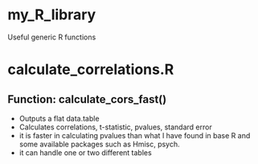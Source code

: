 # my_R_library
Useful generic R functions

# calculate_correlations.R
## Function: calculate_cors_fast()
- Outputs a flat data.table 
- Calculates correlations, t-statistic, pvalues, standard error
- it is faster in calculating pvalues than what I have found in base R and some available packages such as Hmisc, psych. 
- it can handle one or two different tables

